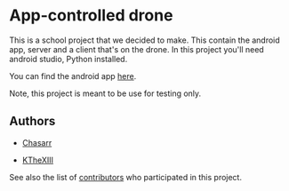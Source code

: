 # App-controlled drone
This is a school project that we decided to make. This contain the android app, server and a client that's on the drone.
In this project you'll need android studio, Python installed.

You can find the android app [here](https://github.com/Chasarr/DronePack).

Note, this project is meant to be use for testing only.

## Authors

* [Chasarr](https://github.com/Chasarr)

* [KTheXIII](https://github.com/KTheXIII)

See also the list of [contributors](https://github.com/KTheXIII/app-controlled-drone/graphs/contributors) who participated in this project.
